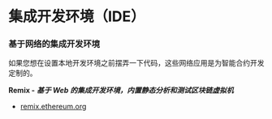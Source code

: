 # 集成开发环境（IDE）

### 基于网络的集成开发环境 <a href="#web-based-ides" id="web-based-ides"></a>

如果您想在设置本地开发环境之前摆弄一下代码，这些网络应用是为智能合约开发定制的。

**Remix -** _**基于 Web 的集成开发环境，内置静态分析和测试区块链虚拟机**_

* [remix.ethereum.org](https://remix.ethereum.org/)
